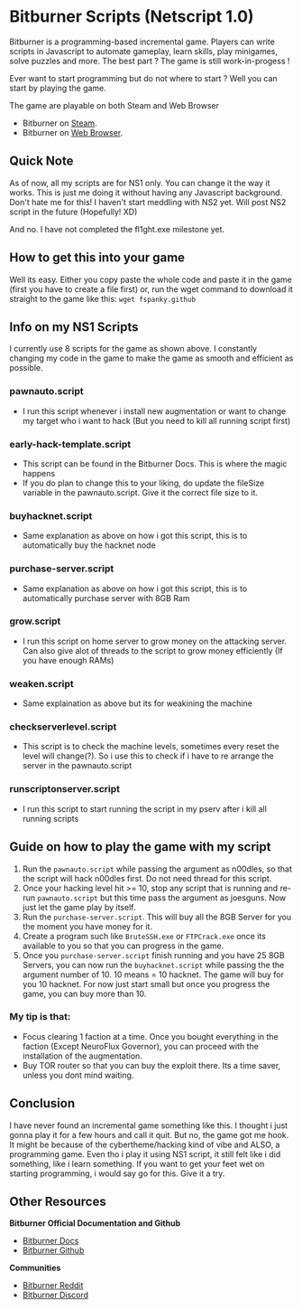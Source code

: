 # Bitburner Scripts (Netscript 1.0)

Bitburner is a programming-based incremental game. Players can write scripts in Javascript to automate gameplay, learn skills, play minigames, solve puzzles and more. 
The best part ? The game is still work-in-progess !

Ever want to start programming but do not where to start ? Well you can start by playing the game.  

The game are playable on both Steam and Web Browser
- Bitburner on [Steam](https://store.steampowered.com/app/1812820/Bitburner/).
- Bitburner on [Web Browser](https://danielyxie.github.io/bitburner/).

## Quick Note 

As of now, all my scripts are for NS1 only. You can change it the way it works. This is just me doing it without having any Javascript background. Don't hate me for this!
I haven't start meddling with NS2 yet. Will post NS2 script in the future (Hopefully! XD)

And no. I have not completed the fl1ght.exe milestone yet. 

## How to get this into your game 

Well its easy. Either you copy paste the whole code and paste it in the game (first you have to create a file first) or, 
run the wget command to download it straight to the game like this: ```wget fspanky.github```

## Info on my NS1 Scripts 

I currently use 8 scripts for the game as shown above. I constantly changing my code in the game to make the game as smooth and efficient as possible. 

### pawnauto.script 
  - I run this script whenever i install new augmentation or want to change my target who i want to hack (But you need to kill all running script first)
### early-hack-template.script
  - This script can be found in the Bitburner Docs. This is where the magic happens
  - If you do plan to change this to your liking, do update the fileSize variable in the pawnauto.script. Give it the correct file size to it. 
### buyhacknet.script
  - Same explanation as above on how i got this script, this is to automatically buy the hacknet node
### purchase-server.script
  - Same explanation as above on how i got this script, this is to automatically purchase server with 8GB Ram
### grow.script
  - I run this script on home server to grow money on the attacking server. Can also give alot of threads to the script to grow money efficiently (If you have enough RAMs)
### weaken.script
  - Same explaination as above but its for weakining the machine
### checkserverlevel.script
  - This script is to check the machine levels, sometimes every reset the level will change(?). So i use this to check if i have to re arrange the server in the pawnauto.script 
### runscriptonserver.script
  - I run this script to start running the script in my pserv after i kill all running scripts 

## Guide on how to play the game with my script 

1) Run the ```pawnauto.script``` while passing the argument as n00dles, so that the script will hack n00dles first. Do not need thread for this script.
2) Once your hacking level hit >= 10, stop any script that is running and re-run ```pawnauto.script``` but this time pass the argument as joesguns. Now just let the game play by itself.
3) Run the ```purchase-server.script```. This will buy all the 8GB Server for you the moment you have money for it. 
4) Create a program such like ```BruteSSH.exe``` or ```FTPCrack.exe``` once its available to you so that you can progress in the game. 
5) Once you ```purchase-server.script``` finish running and you have 25 8GB Servers, you can now run the ```buyhacknet.script``` while passing the the argument number of 10. 10 means = 10 hacknet. The game will buy for you 10 hacknet. For now just start small but once you progress the game, you can buy more than 10.

### My tip is that: 

- Focus clearing 1 faction at a time. Once you bought everything in the faction (Except NeuroFlux Governor), you can proceed with the installation of the augmentation.
- Buy TOR router so that you can buy the exploit there. Its a time saver, unless you dont mind waiting.

## Conclusion

I have never found an incremental game something like this. I thought i just gonna play it for a few hours and call it quit. But no, the game got me hook. It might be because of the cybertheme/hacking kind of vibe and ALSO, a programming game. Even tho i play it using NS1 script, it still felt like i did something, like i learn something. If you want to get your feet wet on starting programming, i would say go for this. Give it a try. 

## Other Resources

**Bitburner Official Documentation and Github**
- [Bitburner Docs](https://bitburner.readthedocs.io/en/latest/index.html)
- [Bitburner Github](https://github.com/danielyxie/bitburner)

**Communities**
- [Bitburner Reddit](https://www.reddit.com/r/Bitburner/)
- [Bitburner Discord](https://discord.gg/beGhWtcSdX)


